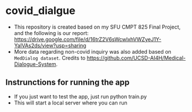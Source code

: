 # covid_dialgue

- This repository is created based on my SFU CMPT 825 Final Project, and the following is our report: https://drive.google.com/file/d/16trZ2V6sWcwlxhVWZyeJ1Y-YaIVAs2ds/view?usp=sharing  
- More data regarding non-covid inquiry was also added based on `MedDialog dataset`. Credits to https://github.com/UCSD-AI4H/Medical-Dialogue-System. 


## Instrunctions for running the app
- If you just want to test the app, just run python train.py
- This will start a local server where you can run 